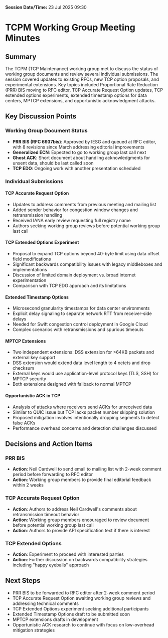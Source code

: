 **Session Date/Time:** 23 Jul 2025 09:30

# TCPM Working Group Meeting Minutes

## Summary

The TCPM (TCP Maintenance) working group met to discuss the status of working group documents and review several individual submissions. The session covered updates to existing RFCs, new TCP option proposals, and experimental extensions. Key topics included Proportional Rate Reduction (PRR) BIS moving to RFC editor, TCP Accurate Request Option updates, TCP extended options experiments, extended timestamp options for data centers, MPTCP extensions, and opportunistic acknowledgment attacks.

## Key Discussion Points

### Working Group Document Status
- **PRR BIS (RFC 6937bis)**: Approved by IESG and queued at RFC editor, with 8 revisions since March addressing editorial improvements
- **Generalized ECN**: Expected to go to working group last call next
- **Ghost ACK**: Short document about handling acknowledgments for unsent data, should be last called soon
- **TCP EDO**: Ongoing work with another presentation scheduled

### Individual Submissions

#### TCP Accurate Request Option
- Updates to address comments from previous meeting and mailing list
- Added sender behavior for congestion window changes and retransmission handling
- Received IANA early review requesting full registry name
- Authors seeking working group reviews before potential working group last call

#### TCP Extended Options Experiment
- Proposal to expand TCP options beyond 40-byte limit using data offset field modifications
- Significant backwards compatibility issues with legacy middleboxes and implementations
- Discussion of limited domain deployment vs. broad internet experimentation
- Comparison with TCP EDO approach and its limitations

#### Extended Timestamp Options
- Microsecond granularity timestamps for data center environments
- Explicit delay signaling to separate network RTT from receiver-side delays
- Needed for Swift congestion control deployment in Google Cloud
- Complex scenarios with retransmissions and spurious timeouts

#### MPTCP Extensions
- Two independent extensions: DSS extension for >64KB packets and external key support
- DSS extension would extend data level length to 4 octets and drop checksum
- External keys would use application-level protocol keys (TLS, SSH) for MPTCP security
- Both extensions designed with fallback to normal MPTCP

#### Opportunistic ACK in TCP
- Analysis of attacks where receivers send ACKs for unreceived data
- Similar to QUIC issue but TCP lacks packet number skipping solution
- Proposed mitigation involves intentionally dropping segments to detect false ACKs
- Performance overhead concerns and detection challenges discussed

## Decisions and Action Items

### PRR BIS
- **Action**: Neil Cardwell to send email to mailing list with 2-week comment period before forwarding to RFC editor
- **Action**: Working group members to provide final editorial feedback within 2 weeks

### TCP Accurate Request Option
- **Action**: Authors to address Neil Cardwell's comments about retransmission timeout behavior
- **Action**: Working group members encouraged to review document before potential working group last call
- **Action**: Authors to provide API specification text if there is interest

### TCP Extended Options
- **Action**: Experiment to proceed with interested parties
- **Action**: Further discussion on backwards compatibility strategies including "happy eyeballs" approach

## Next Steps

- PRR BIS to be forwarded to RFC editor after 2-week comment period
- TCP Accurate Request Option awaiting working group reviews and addressing technical comments
- TCP Extended Options experiment seeking additional participants
- Extended Timestamp Options draft to be submitted soon
- MPTCP extensions drafts in development
- Opportunistic ACK research to continue with focus on low-overhead mitigation strategies
